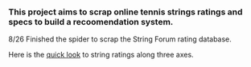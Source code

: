 ### This project aims to scrap online tennis strings ratings and specs to build a recoomendation system.

8/26 Finished the spider to scrap the String Forum rating database.

Here is the [quick look](https://plot.ly/~fischcheng/141/) to string ratings along three axes. 


